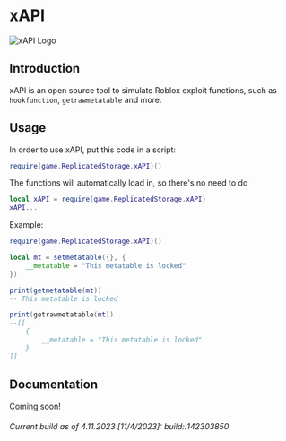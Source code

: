 # xAPI

![xAPI Logo](https://github.com/3skue/xAPI/assets/142699644/d8cfdf7a-da27-46e3-a97d-23cca98ccfcf)

## Introduction

xAPI is an open source tool to simulate Roblox exploit functions, such as `hookfunction`, `getrawmetatable` and more.

## Usage

In order to use xAPI, put this code in a script:

```lua
require(game.ReplicatedStorage.xAPI)()
```

The functions will automatically load in, so there's no need to do

```lua
local xAPI = require(game.ReplicatedStorage.xAPI)
xAPI...
```

Example:

```lua
require(game.ReplicatedStorage.xAPI)()

local mt = setmetatable({}, {
    __metatable = "This metatable is locked"
})

print(getmetatable(mt))
-- This metatable is locked

print(getrawmetatable(mt))
--[[
    {
        __metatable = "This metatable is locked"
    }
]]
```

## Documentation

Coming soon!

###### Current build as of 4.11.2023 [11/4/2023]: build::142303850
